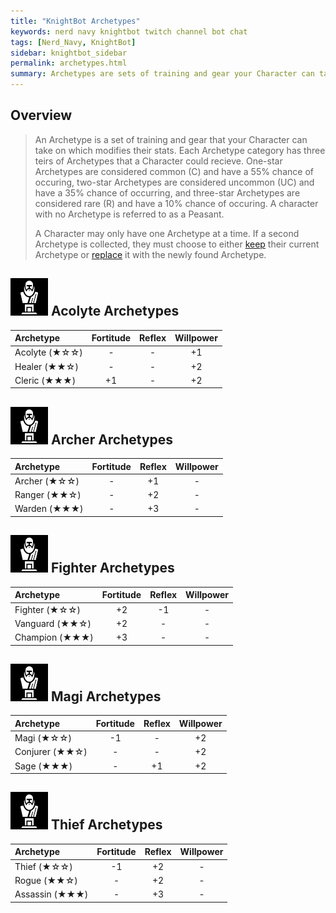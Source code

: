 ```yaml
---
title: "KnightBot Archetypes"
keywords: nerd navy knightbot twitch channel bot chat
tags: [Nerd_Navy, KnightBot]
sidebar: knightbot_sidebar
permalink: archetypes.html
summary: Archetypes are sets of training and gear your Character can take on which modify their stats. There are five Archetype categories with three teirs of rarity each. 
---
```


## Overview
> An Archetype is a set of training and gear that your Character can take on which modifies their stats. Each Archetype category has three teirs of Archetypes that a Character could recieve.
> One-star Archetypes are considered common (C) and have a 55% chance of occuring, two-star Archetypes are considered uncommon (UC) and have a 35% chance of occurring, and three-star Archetypes are considered rare (R) and have a 10% chance of occuring. A character with no Archetype is referred to as a Peasant.
>
> A Character may only have one Archetype at a time. If a second Archetype is collected, they must choose to either [keep](/commands.html#keeparchetype) their current Archetype or [replace](/commands.html#replacearchetype) it with the newly found Archetype.

## ![Ancient Bust](https://github.com/NonMajorNerd/nonmajornerd.github.io/blob/main/_assets/GFX/KB/Artifacts/philosopher-bust.png?raw=true) Acolyte Archetypes

| Archetype | Fortitude | Reflex | Willpower |
|:--------- |:---------:|:------:|:---------:| 
| Acolyte (★☆☆) | - | - | +1 |
| Healer (★★☆) | - | - | +2 |
| Cleric (★★★) | +1 | - | +2 |

## ![Ancient Bust](https://github.com/NonMajorNerd/nonmajornerd.github.io/blob/main/_assets/GFX/KB/Artifacts/philosopher-bust.png?raw=true) Archer Archetypes

| Archetype | Fortitude | Reflex | Willpower |
|:--------- |:---------:|:------:|:---------:| 
| Archer (★☆☆) | - | +1 | - |
| Ranger (★★☆) | - | +2 | - |
| Warden (★★★) | - | +3 | - |

## ![Ancient Bust](https://github.com/NonMajorNerd/nonmajornerd.github.io/blob/main/_assets/GFX/KB/Artifacts/philosopher-bust.png?raw=true) Fighter Archetypes

| Archetype | Fortitude | Reflex | Willpower |
|:--------- |:---------:|:------:|:---------:| 
| Fighter (★☆☆) | +2 | -1 | - |
| Vanguard (★★☆) | +2 | - | - |
| Champion (★★★) | +3 | - | - |

## ![Ancient Bust](https://github.com/NonMajorNerd/nonmajornerd.github.io/blob/main/_assets/GFX/KB/Artifacts/philosopher-bust.png?raw=true) Magi Archetypes

| Archetype | Fortitude | Reflex | Willpower |
|:--------- |:---------:|:------:|:---------:| 
| Magi (★☆☆) | -1 | - | +2 |
| Conjurer (★★☆) | - | - | +2 |
| Sage (★★★) | - | +1 | +2 |
 
## ![Ancient Bust](https://github.com/NonMajorNerd/nonmajornerd.github.io/blob/main/_assets/GFX/KB/Artifacts/philosopher-bust.png?raw=true) Thief Archetypes

| Archetype | Fortitude | Reflex | Willpower |
|:--------- |:---------:|:------:|:---------:| 
| Thief (★☆☆) | -1 | +2 | - |
| Rogue (★★☆) | - | +2 | - |
| Assassin (★★★) | - | +3 | - |
 